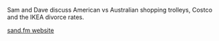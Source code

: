 Sam and Dave discuss American vs Australian shopping trolleys, Costco and the IKEA divorce rates.

[sand.fm website](http://sand.fm)
